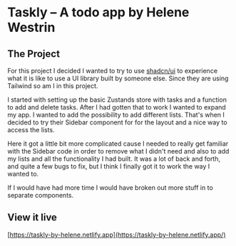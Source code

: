 # Taskly – A todo app by Helene Westrin

## The Project

For this project I decided I wanted to try to use [shadcn/ui](https://ui.shadcn.com/) to experience what it is like to use a UI library built by someone else. Since they are using Tailwind so am I in this project.

I started with setting up the basic Zustands store with tasks and a function to add and delete tasks. After I had gotten that to work I wanted to expand my app. I wanted to add the possibility to add different lists. That's when I decided to try their Sidebar component for for the layout and a nice way to access the lists.

Here it got a little bit more complicated cause I needed to really get familiar with the Sidebar code in order to remove what I didn't need and also to add my lists and all the functionality I had built. It was a lot of back and forth, and quite a few bugs to fix, but I think I finally got it to work the way I wanted to.

If I would have had more time I would have broken out more stuff in to separate components.

## View it live

[https://taskly-by-helene.netlify.app](https://taskly-by-helene.netlify.app/)
